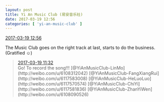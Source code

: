 ```yaml
---
layout: post
title: Yi An Music Club (易安音乐社)
date: 2017-03-19 12:56
categories: [ 'yi-an-music-club' ]
---
```


<div class="weibo-info">
  <a href="http://weibo.com/6094546964/EAvbhyRgW">2017-03-19 12:56</a>
</div>

The Music Club goes on the right track at last, starts to do the business. (Gratified :relaxed:)

<!-- more -->

> <div class="weibo-info">
>   <a href="http://weibo.com/6108316220/EAuD0b39O">2017-03-19 11:32</a>
> </div>
> Go! To record the song!!! [@YiAnMusicClub-LinMo](http://weibo.com/u/6108312042) [@YiAnMusicClub-FangXiangRui](http://weibo.com/u/6117583008) [@YiAnMusicClub-HeLuoLuo](http://weibo.com/u/6117570574) [@YiAnMusicClub-ChiYi](http://weibo.com/u/6117581836) [@YiAnMusicClub-ZhanYiWen](http://weibo.com/u/6108090526)
